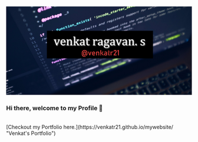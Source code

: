 ![Home](https://github.com/venkatr21/venkatr21/blob/main/venkat.jpg)

### Hi there, welcome to my Profile 👋

<br>
[Checkout my Portfolio here.](https://venkatr21.github.io/mywebsite/ "Venkat's Portfolio")
